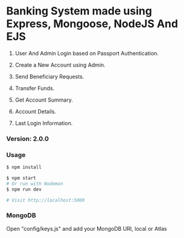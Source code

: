 # Banking System made using Express, Mongoose, NodeJS And EJS

1. User And Admin Login based on Passport Authentication.

2. Create a New Account using Admin.

3. Send Beneficiary Requests.

4. Transfer Funds.

5. Get Account Summary.

6. Account Details.

7. Last Login Information.


### Version: 2.0.0

### Usage

```sh
$ npm install
```

```sh
$ npm start
# Or run with Nodemon
$ npm run dev

# Visit http://localhost:5000
```

### MongoDB

Open "config/keys.js" and add your MongoDB URI, local or Atlas
